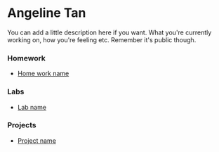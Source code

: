 # Angeline Tan

You can add a little description here if you want. What you're currently working on, how you're feeling etc. Remember it's public though.

### Homework 
* [Home work name](#link_to_your_homework_repo)

### Labs 
* [Lab name](#link_to_your_lab_repo)

### Projects 
* [Project name](#link_to_your_project_repo)

